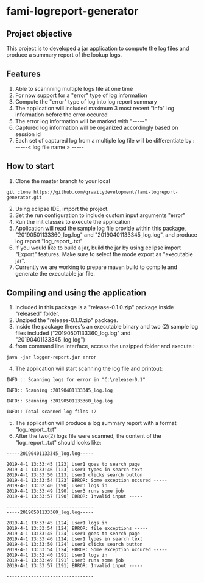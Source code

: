 # fami-logreport-generator

## Project objective
This project is to developed a jar application to compute the log files and produce a summary report of the lookup logs.

## Features
1. Able to scannning multiple logs file at one time
2. For now support for a "error" type of log information
3. Compute the "error" type of log into log report summary
4. The application will included maximum 3 most recent "info" log information before the error occured
5. The error log information will be marked with "-----"
6. Captured log information will be organized accordingly based on session id
7. Each set of captured log from a multiple log file will be differentiate by : -----< log file name > ----- 

## How to start
1. Clone the master branch to your local 
```
git clone https://github.com/gravitydevelopment/fami-logreport-generator.git
```
2. Using eclipse IDE, import the project.
3. Set the run configuration to include custom input arguments "error"
4. Run the init classes to execute the application
5. Application will read the sample log file provide within this package, "20190501133360_log.log" and "20190401133345_log.log", and produce log report "log_report_<timestamp>.txt"
4. If you would like to build a jar, build the jar by using eclipse import "Export" features. Make sure to select the mode export as "executable jar".
5. Currently we are working to prepare maven build to compile and generate the executable jar file.
  
## Compiling and using the application
1. Included in this package is a "release-0.1.0.zip" package inside "released" folder.
2. Unziped the "release-0.1.0.zip" package.
3. Inside the package theres's an executable binary and two (2) sample log files included ("20190501133360_log.log" and "20190401133345_log.log")
3. from command line interface, access the unzipped folder and execute :
```
java -jar logger-report.jar error
```
4. The application will start scanning the log file and printout:
```
INFO :: Scanning logs for error in "C:\release-0.1"

INFO:: Scanning :20190401133345_log.log

INFO:: Scanning :20190501133360_log.log

INFO:: Total scanned log files :2
```
5. The application will produce a log summary report with a format "log_report_<timestamp>.txt"
6. After the two(2) logs file were scanned, the content of the "log_report_<timestamp>.txt" should looks like:
```
-----20190401133345_log.log----- 

2019-4-1 13:33:45 [123] User1 goes to search page 
2019-4-1 13:33:46 [123] User1 types in search text 
2019-4-1 13:33:50 [123] User1 clicks search button 
2019-4-1 13:33:54 [123] ERROR: Some exception occured -----
2019-4-1 13:32:40 [190] User3 logs in 
2019-4-1 13:33:49 [190] User3 runs some job 
2019-4-1 13:33:57 [190] ERROR: Invalid input -----

--------------------------------
-----20190501133360_log.log----- 

2019-4-1 13:33:45 [124] User1 logs in 
2019-4-1 13:33:54 [124] ERROR: file exceptions -----
2019-4-1 13:33:45 [124] User1 goes to search page 
2019-4-1 13:33:46 [124] User1 types in search text 
2019-4-1 13:33:50 [124] User1 clicks search button 
2019-4-1 13:33:54 [124] ERROR: Some exception occured -----
2019-4-1 13:32:40 [191] User1 logs in 
2019-4-1 13:33:49 [191] User3 runs some job 
2019-4-1 13:33:57 [191] ERROR: Invalid input -----

--------------------------------
```
